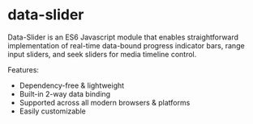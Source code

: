 # data-slider

Data-Slider is an ES6 Javascript module that enables straightforward implementation of real-time data-bound progress indicator bars, range input sliders, and seek sliders for media timeline control. 

Features:

- Dependency-free & lightweight
- Built-in 2-way data binding
- Supported across all modern browsers & platforms
- Easily customizable




